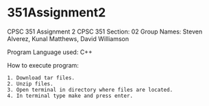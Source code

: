 # 351Assignment2
CPSC 351 Assignment 2
CPSC 351 Section: 02
Group Names: Steven Alverez, Kunal Matthews, David Williamson

Program Language used: C++

How to execute program:

    1. Download tar files.
    2. Unzip files.
    3. Open terminal in directory where files are located.
    4. In terminal type make and press enter.
